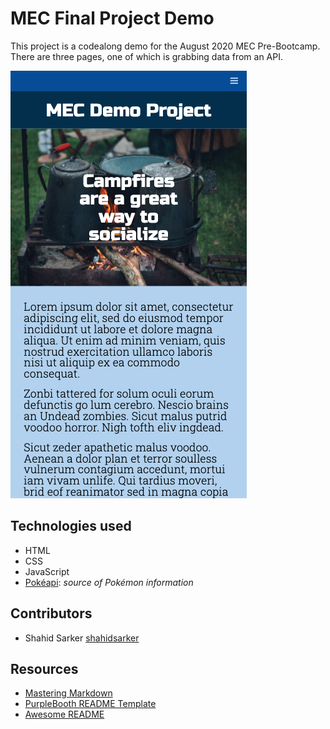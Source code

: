 # MEC Final Project Demo

This project is a codealong demo for the August 2020 MEC Pre-Bootcamp. There are three pages, one of which is grabbing data from an API.

![Homepage Screenshot](images/homepage_screenshot.png)

## Technologies used

- HTML
- CSS
- JavaScript
- [Pokéapi](https://pokeapi.co/): _source of Pokémon information_

## Contributors

- Shahid Sarker [shahidsarker](https://github.com/shahidsarker)

## Resources

- [Mastering Markdown](https://guides.github.com/features/mastering-markdown/)
- [PurpleBooth README Template](https://gist.github.com/PurpleBooth/109311bb0361f32d87a2)
- [Awesome README](https://github.com/matiassingers/awesome-readme)
